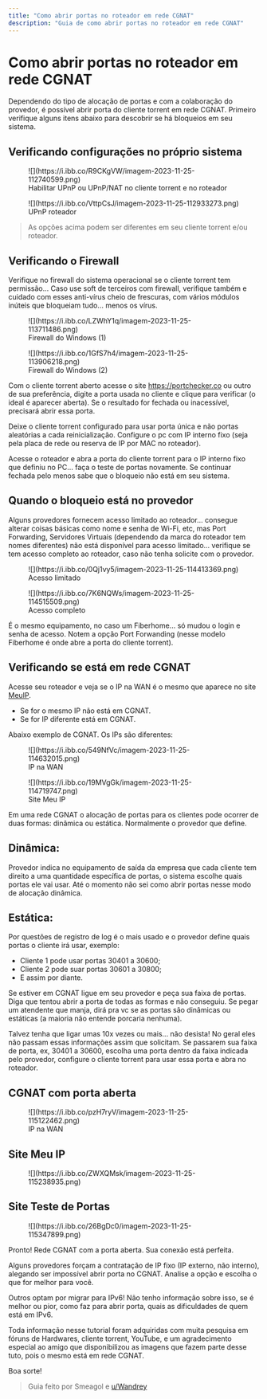 ```yaml
---
title: "Como abrir portas no roteador em rede CGNAT"
description: "Guia de como abrir portas no roteador em rede CGNAT"
---
```


# Como abrir portas no roteador em rede CGNAT

Dependendo do tipo de alocação de portas e com a colaboração do provedor, é possível abrir porta do cliente torrent em rede CGNAT. Primeiro verifique alguns itens abaixo para descobrir se há bloqueios em seu sistema.

## Verificando configurações no próprio sistema

<figure markdown>
  ![](https://i.ibb.co/R9CKgVW/imagem-2023-11-25-112740599.png)
  <figcaption>Habilitar UPnP ou UPnP/NAT no cliente torrent e no roteador</figcaption>
</figure>

<figure markdown>
  ![](https://i.ibb.co/VttpCsJ/imagem-2023-11-25-112933273.png)
  <figcaption>UPnP roteador</figcaption>
</figure>

> As opções acima podem ser diferentes em seu cliente torrent e/ou roteador.

## Verificando o Firewall

Verifique no firewall do sistema operacional se o cliente torrent tem permissão... Caso use soft de terceiros com firewall, verifique também e cuidado com esses anti-vírus cheio de frescuras, com vários módulos inúteis que bloqueiam tudo... menos os vírus.

<figure markdown>
  ![](https://i.ibb.co/LZWhY1q/imagem-2023-11-25-113711486.png)
  <figcaption>Firewall do Windows (1)</figcaption>
</figure>

<figure markdown>
  ![](https://i.ibb.co/1GfS7h4/imagem-2023-11-25-113906218.png)
  <figcaption>Firewall do Windows (2)</figcaption>
</figure>

Com o cliente torrent aberto acesse o site https://portchecker.co ou outro de sua preferência, digite a porta usada no cliente e clique para verificar (o ideal é aparecer aberta). Se o resultado for fechada ou inacessível, precisará abrir essa porta.

Deixe o cliente torrent configurado para usar porta única e não portas aleatórias a cada reinicialização. Configure o pc com IP interno fixo (seja pela placa de rede ou reserva de IP por MAC no roteador).

Acesse o roteador e abra a porta do cliente torrent para o IP interno fixo que definiu no PC... faça o teste de portas novamente. Se continuar fechada pelo menos sabe que o bloqueio não está em seu sistema.

## Quando o bloqueio está no provedor

Alguns provedores fornecem acesso limitado ao roteador... consegue alterar coisas básicas como nome e senha de Wi-Fi, etc, mas Port Forwarding, Servidores Virtuais (dependendo da marca do roteador tem nomes diferentes) não está disponível para acesso limitado... verifique se tem acesso completo ao roteador, caso não tenha solicite com o provedor.

<figure markdown>
  ![](https://i.ibb.co/0Qj1vy5/imagem-2023-11-25-114413369.png)
  <figcaption>Acesso limitado</figcaption>
</figure>

<figure markdown>
  ![](https://i.ibb.co/7K6NQWs/imagem-2023-11-25-114515509.png)
  <figcaption>Acesso completo</figcaption>
</figure>

É o mesmo equipamento, no caso um Fiberhome... só mudou o login e senha de acesso. Notem a opção Port Forwanding (nesse modelo Fiberhome é onde abre a porta do cliente torrent).

## Verificando se está em rede CGNAT

Acesse seu roteador e veja se o IP na WAN é o mesmo que aparece no site [MeuIP](http://www.meuip.com.br/).

- Se for o mesmo IP não está em CGNAT.
- Se for IP diferente está em CGNAT.

Abaixo exemplo de CGNAT. Os IPs são diferentes:

<figure markdown>
  ![](https://i.ibb.co/549NfVc/imagem-2023-11-25-114632015.png)
  <figcaption>IP na WAN</figcaption>
</figure>

<figure markdown>
  ![](https://i.ibb.co/19MVgGk/imagem-2023-11-25-114719747.png)
  <figcaption>Site Meu IP</figcaption>
</figure>

Em uma rede CGNAT o alocação de portas para os clientes pode ocorrer de duas formas: dinâmica ou estática. Normalmente o provedor que define.

## Dinâmica:

Provedor indica no equipamento de saída da empresa que cada cliente tem direito a uma quantidade específica de portas, o sistema escolhe quais portas ele vai usar. Até o momento não sei como abrir portas nesse modo de alocação dinâmica.

## Estática:

Por questões de registro de log é o mais usado e o provedor define quais portas o cliente irá usar, exemplo:

- Cliente 1 pode usar portas 30401 a 30600;
- Cliente 2 pode suar portas 30601 a 30800;
- E assim por diante.

Se estiver em CGNAT ligue em seu provedor e peça sua faixa de portas. Diga que tentou abrir a porta de todas as formas e não conseguiu. Se pegar um atendente que manja, dirá pra vc se as portas são dinâmicas ou estáticas (a maioria não entende porcaria nenhuma).

Talvez tenha que ligar umas 10x vezes ou mais... não desista! No geral eles não passam essas informações assim que solicitam.
Se passarem sua faixa de porta, ex, 30401 a 30600, escolha uma porta dentro da faixa indicada pelo provedor, configure o cliente torrent para usar essa porta e abra no roteador.

## CGNAT com porta aberta

<figure markdown>
  ![](https://i.ibb.co/pzH7ryV/imagem-2023-11-25-115122462.png)
  <figcaption>IP na WAN</figcaption>
</figure>

## Site Meu IP

<figure markdown>
![](https://i.ibb.co/ZWXQMsk/imagem-2023-11-25-115238935.png)
</figure>

## Site Teste de Portas

<figure markdown>
![](https://i.ibb.co/26BgDc0/imagem-2023-11-25-115347899.png)
</figure>

Pronto! Rede CGNAT com a porta aberta. Sua conexão está perfeita.

Alguns provedores forçam a contratação de IP fixo (IP externo, não interno), alegando ser impossível abrir porta no CGNAT. Analise a opção e escolha o que for melhor para você.

Outros optam por migrar para IPv6! Não tenho informação sobre isso, se é melhor ou pior, como faz para abrir porta, quais as dificuldades de quem está em IPv6.

Toda informação nesse tutorial foram adquiridas com muita pesquisa em fóruns de Hardwares, cliente torrent, YouTube, e um agradecimento especial ao amigo que disponibilizou as imagens que fazem parte desse tuto, pois o mesmo está em rede CGNAT.

Boa sorte!

> Guia feito por Smeagol e [u/Wandrey](https://lemmy.eco.br/u/wandrey)
